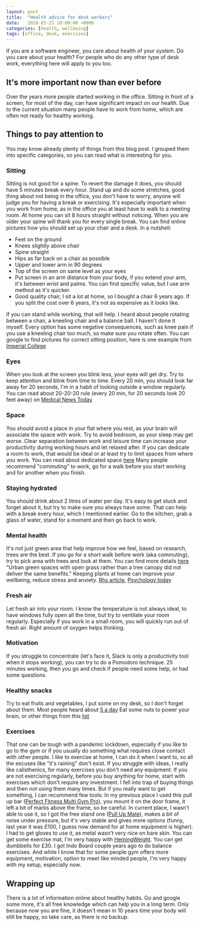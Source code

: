 ```yaml
---
layout: post
title:  "Health advice for desk workers"
date:   2020-03-21 10:00:00 +0000
categories: [health, wellbeing]
tags: [office, desk, exercises]
---
```


If you are a software engineer, you care about health of your system. Do you care about your health? For people who do any other type of desk work, everything here will apply to you too.

## It's more important now than ever before

Over the years more people started working in the office. Sitting in front of a screen, for most of the day, can have significant impact on our health. Due to the current situation many people have to work from home, which are often not ready for healthy working.

## Things to pay attention to

You may know already plenty of things from this blog post. I grouped them into specific categories, so you can read what is interesting for you.

### Sitting

Sitting is not good for a spine. To revert the damage it does, you should have 5 minutes break every hour. Stand up and do some stretches, good thing about not being in the office, you don't have to worry, anyone will judge you for having a break or exercising. It's especially important when you work from home, as in the office you at least have to walk to a meeting room. At home you can sit 8 hours straight without noticing. When you are older your spine will thank you for every single break.
You can find online pictures how you should set up your chair and a desk. In a nutshell:
* Feet on the ground
* Knees slightly above chair
* Spine straight
* Hips as far back on a chair as possible
* Upper and lower arm in 90 degrees
* Top of the screen on same level as your eyes
* Put screen in an arm distance from your body, if you extend your arm, it's between wrist and palms. You can find specific value, but I use arm method as it's quicker.
* Good quality chair, I sit a lot at home, so I bought a chair 6 years ago. If you split the cost over 6 years, it's not as expensive as it looks like.

If you can stand while working, that will help. I heard about people rotating between a chair, a kneeling chair and a balance ball. I haven't done it myself. Every option has some negative consequences, such as knee pain if you use a kneeling chair too much, so make sure you rotate often.
You can google to find pictures for correct sitting position, here is one example from [Imperial College](https://www.imperial.ac.uk/occupational-health/health-protection-at-work/computer-health/workstation/)

### Eyes

When you look at the screen you blink less, your eyes will get dry. Try to keep attention and blink from time to time. Every 20 min, you should look far away for 20 seconds, I'm in a habit of looking outside a window regularly. You can read about 20-20-20 rule (every 20 min, for 20 seconds look 20 feet away) on [Medical News Today](https://www.medicalnewstoday.com/articles/321536)

### Space

You should avoid a place in your flat where you rest, as your brain will associate the space with work. Try to avoid bedroom, as your sleep may get worse. Clear separation between work and leisure time can increase your productivity during working hours and let relaxed after. If you can dedicate a room to work, that would be ideal or at least try to limit spaces from where you work. You can read about dedicated space [here](https://www.themuse.com/advice/work-from-home-work-life-balance)
Many people recommend "commuting" to work, go for a walk before you start working and for another when you finish.

### Staying hydrated

You should drink about 2 litres of water per day. It's easy to get stuck and forget about it, but try to make sure you always have some. That can help with a break every hour, which I mentioned earlier. Go to the kitchen, grab a glass of water, stand for a moment and then go back to work.

### Mental health

It's not just green area that help improve how we feel, based on research, trees are the best. If you go for a short walk before work (aka commuting), try to pick area with trees and look at them. You can find more details [here](https://phys.org/news/2019-07-urban-trees-mental-health.html) "Urban green spaces with open grass rather than a tree canopy did not deliver the same benefits."
Keeping plants at home can improve your wellbeing, reduce stress and anxiety. [Rhs article](https://www.rhs.org.uk/advice/profile?pid=949), [Psychology today](https://www.psychologytoday.com/gb/blog/cravings/201909/11-ways-plants-enhance-your-mental-and-emotional-health)

### Fresh air
Let fresh air into your room. I know the temperature is not always ideal, to have windows fully open all the time, but try to ventilate your room regularly. Especially if you work in a small room, you will quickly run out of fresh air. Right amount of oxygen helps thinking.

### Motivation
If you struggle to concentrate (let's face it, Slack is only a productivity tool when it stops working), you can try to do a Pomodoro technique. 25 minutes working, then you go and check if people need some help, or had some questions.

### Healthy snacks
Try to eat fruits and vegetables, I put some on my desk, so I don't forget about them. Most people heard about [5 a day](https://www.nhs.uk/live-well/eat-well/why-5-a-day/)
Eat some nuts to power your brain, or other things from this [list](https://www.bbcgoodfood.com/howto/guide/10-foods-boost-your-brainpower)


### Exercises
That one can be tough with a pandemic lockdown, especially if you like to go to the gym or if you usually do something what requires close contact with other people. I like to exercise at home, I can do it when I want to, so all the excuses like "it's raining" don't exist. If you struggle with ideas, I really like calisthenics, for many exercises you don't need any equipment. If you are not exercising regularly, before you buy anything for home, start with exercises which don't require any investment. I fell into trap of buying things and then not using them many times.
But if you really want to get something, I can recommend few tools:
In my previous place I used this pull up bar ([Perfect Fitness Multi Gym Pro](https://www.amazon.co.uk/Perfect-Fitness-Multi-GYM-Pro/dp/B008TOZY32)), you mount it on the door frame, it left a bit of marks above the frame, so be careful. In current place, I wasn't able to use it, so I got the free stand one ([Pull Up Mate](https://www.argos.co.uk/product/6981233)), makes a bit of noise under pressure, but it's very stable and gives more options (funny, last year it was £100, I guess now demand for at home equipment is higher). I had to get gloves to use it, as metal wasn't very nice on bare skin. You can get some exercise mat, I'm very happy with [HemingWeight](https://www.amazon.co.uk/HemingWeigh-Extra-Thick-Foam-Exercise/dp/B008I4XFWU). You can get dumbbells for £30. I got Indo Board couple years ago to do balance exercises. And while I know that for some people gym offers more equipment, motivation, option to meet like minded people, I'm very happy with my setup, especially now.

## Wrapping up

There is a lot of information online about healthy habits. Go and google some more, it's all free knowledge which can help you in a long term. Only because now you are fine, it doesn't mean in 10 years time your body will still be happy, so take care, as there is no backup.
